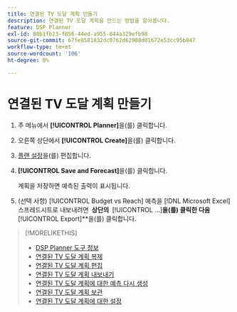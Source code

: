 ```yaml
---
title: 연결된 TV 도달 계획 만들기
description: 연결된 TV 도달 계획을 만드는 방법을 알아봅니다.
feature: DSP Planner
exl-id: 88b1fb23-f856-44ed-a955-844a329efb98
source-git-commit: 67fe8581832dc0762d62908d01672e53cc95b847
workflow-type: tm+mt
source-wordcount: '106'
ht-degree: 0%

---
```


# 연결된 TV 도달 계획 만들기

1. 주 메뉴에서 **[!UICONTROL Planner]**&#x200B;을(를) 클릭합니다.

1. 오른쪽 상단에서 **[!UICONTROL Create]**&#x200B;을(를) 클릭합니다.

1. [플랜 설정](planner-settings.md)을(를) 편집합니다.

1. **[!UICONTROL Save and Forecast]**&#x200B;을(를) 클릭합니다.

   계획을 저장하면 예측된 출력이 표시됩니다.

1. (선택 사항) [!UICONTROL Budget vs Reach] 예측을 [!DNL Microsoft Excel] 스프레드시트로 내보내려면 **&#x200B; 상단의 &#x200B;** [!UICONTROL ...]&#x200B;**&#x200B;을(를) 클릭한 다음 &#x200B;** [!UICONTROL Export]**&#x200B;을(를) 클릭합니다.

>[!MORELIKETHIS]
>
>* [DSP Planner 도구 정보](planner-about.md)
>* [연결된 TV 도달 계획 복제](planner-duplicate.md)
>* [연결된 TV 도달 계획 편집](planner-edit.md)
>* [연결된 TV 도달 계획 내보내기](planner-export.md)
>* [연결된 TV 도달 계획에 대한 예측 다시 생성](planner-forecast.md)
>* [연결된 TV 도달 계획 보관](planner-archive.md)
>* [연결된 TV 도달 계획에 대한 설정](planner-settings.md)
